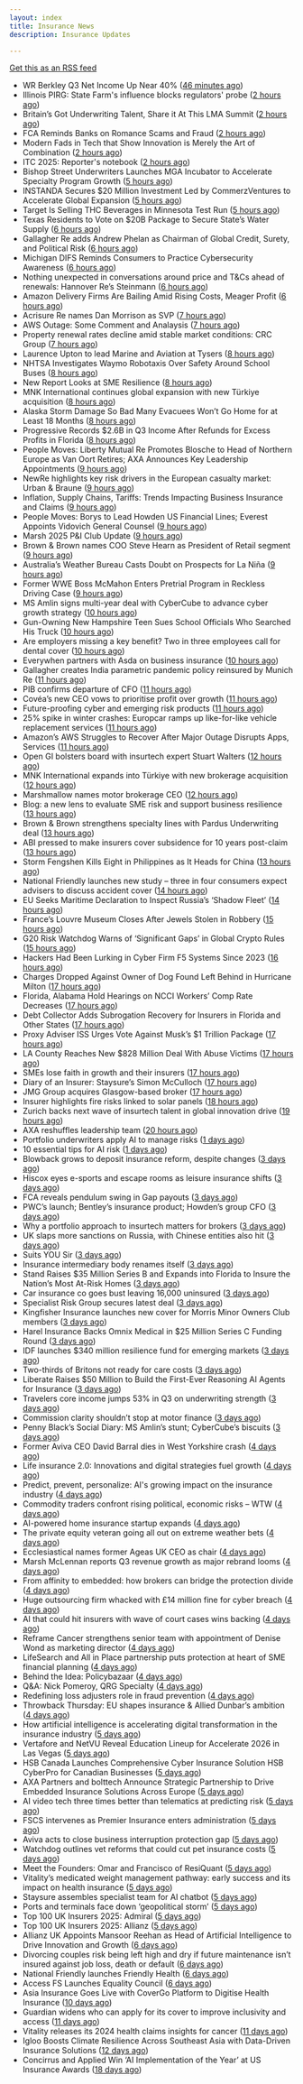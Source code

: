 ```yaml
---
layout: index
title: Insurance News
description: Insurance Updates

---
```


[Get this as an RSS feed](/insurance.rss)

<!-- news_marker starts -->
- WR Berkley Q3 Net Income Up Near 40% ([46 minutes ago](https://www.insurancejournal.com/news/national/2025/10/20/844511.htm))
- Illinois PIRG: State Farm's influence blocks regulators' probe ([2 hours ago](https://www.dig-in.com/news/illinois-pirg-state-farms-influence-blocks-regulators))
- Britain’s Got Underwriting Talent, Share it At This LMA Summit ([2 hours ago](https://insurance-edge.net/2025/10/20/britains-got-underwriting-talent-share-it-at-this-lma-summit/))
- FCA Reminds Banks on Romance Scams and Fraud ([2 hours ago](https://insurance-edge.net/2025/10/20/fca-reminds-banks-on-romance-scams-and-fraud/))
- Modern Fads in Tech that Show Innovation is Merely the Art of Combination ([2 hours ago](https://insurance-edge.net/2025/10/20/modern-fads-in-tech-that-show-innovation-is-merely-the-art-of-combination/))
- ITC 2025: Reporter's notebook ([2 hours ago](https://www.dig-in.com/news/itc-2025-reporters-notebook))
- Bishop Street Underwriters Launches MGA Incubator to Accelerate Specialty Program Growth ([5 hours ago](https://www.insurtechinsights.com/bishop-street-underwriters-launches-mga-incubator-to-accelerate-specialty-program-growth/))
- INSTANDA Secures $20 Million Investment Led by CommerzVentures to Accelerate Global Expansion ([5 hours ago](https://www.insurtechinsights.com/instanda-secures-20-million-investment-led-by-commerzventures-to-accelerate-global-expansion/))
- Target Is Selling THC Beverages in Minnesota Test Run ([5 hours ago](https://www.insurancejournal.com/news/midwest/2025/10/20/844481.htm))
- Texas Residents to Vote on $20B Package to Secure State’s Water Supply ([6 hours ago](https://www.insurancejournal.com/news/southcentral/2025/10/20/844472.htm))
- Gallagher Re adds Andrew Phelan as Chairman of Global Credit, Surety, and Political Risk ([6 hours ago](https://www.reinsurancene.ws/gallagher-re-adds-andrew-phelan-as-chairman-of-global-credit-surety-and-political-risk/))
- Michigan DIFS Reminds Consumers to Practice Cybersecurity Awareness ([6 hours ago](https://www.insurancejournal.com/news/midwest/2025/10/20/844467.htm))
- Nothing unexpected in conversations around price and T&Cs ahead of renewals: Hannover Re’s Steinmann ([6 hours ago](https://www.reinsurancene.ws/nothing-unexpected-in-conversations-around-price-and-tcs-ahead-of-renewals-hannover-res-steinmann/))
- Amazon Delivery Firms Are Bailing Amid Rising Costs, Meager Profit ([6 hours ago](https://www.insurancejournal.com/news/southcentral/2025/10/20/844455.htm))
- Acrisure Re names Dan Morrison as SVP ([7 hours ago](https://www.reinsurancene.ws/acrisure-re-names-dan-morrison-as-svp/))
- AWS Outage: Some Comment and Analaysis ([7 hours ago](https://insurance-edge.net/2025/10/20/aws-outage-some-comment-and-analaysis/))
- Property renewal rates decline amid stable market conditions: CRC Group ([7 hours ago](https://www.reinsurancene.ws/property-renewal-rates-decline-amid-stable-market-conditions-crc-group/))
- Laurence Upton to lead Marine and Aviation at Tysers ([8 hours ago](https://www.reinsurancene.ws/laurence-upton-to-lead-marine-and-aviation-at-tysers/))
- NHTSA Investigates Waymo Robotaxis Over Safety Around School Buses ([8 hours ago](https://www.insurancejournal.com/news/national/2025/10/20/844451.htm))
- New Report Looks at SME Resilience ([8 hours ago](https://insurance-edge.net/2025/10/20/new-report-looks-at-sme-resilience/))
- MNK International continues global expansion with new Türkiye acquisition ([8 hours ago](https://www.reinsurancene.ws/mnk-international-continues-global-expansion-with-new-turkiye-acquisition/))
- Alaska Storm Damage So Bad Many Evacuees Won’t Go Home for at Least 18 Months ([8 hours ago](https://www.insurancejournal.com/news/west/2025/10/20/844446.htm))
- Progressive Records $2.6B in Q3 Income After Refunds for Excess Profits in Florida ([8 hours ago](https://www.insurancejournal.com/news/national/2025/10/20/844443.htm))
- People Moves: Liberty Mutual Re Promotes Blosche to Head of Northern Europe as Van Oort Retires; AXA Announces Key Leadership Appointments ([9 hours ago](https://www.insurancejournal.com/news/international/2025/10/20/844423.htm))
- NewRe highlights key risk drivers in the European casualty market: Urban & Braune ([9 hours ago](https://www.reinsurancene.ws/newre-highlights-key-risk-drivers-in-the-european-casualty-market-urban-braune/))
- Inflation, Supply Chains, Tariffs: Trends Impacting Business Insurance and Claims ([9 hours ago](https://www.insurancejournal.com/news/national/2025/10/20/844429.htm))
- People Moves: Borys to Lead Howden US Financial Lines; Everest Appoints Vidovich General Counsel ([9 hours ago](https://www.insurancejournal.com/news/national/2025/10/20/844203.htm))
- Marsh 2025 P&I Club Update ([9 hours ago](https://insurance-edge.net/2025/10/20/marsh-2025-pi-club-update/))
- Brown & Brown names COO Steve Hearn as President of Retail segment ([9 hours ago](https://www.reinsurancene.ws/brown-brown-names-coo-steve-hearn-as-president-of-retail-segment/))
- Australia’s Weather Bureau Casts Doubt on Prospects for La Niña ([9 hours ago](https://www.insurancejournal.com/news/international/2025/10/20/844350.htm))
- Former WWE Boss McMahon Enters Pretrial Program in Reckless Driving Case ([9 hours ago](https://www.insurancejournal.com/news/east/2025/10/20/844409.htm))
- MS Amlin signs multi-year deal with CyberCube to advance cyber growth strategy ([10 hours ago](https://www.reinsurancene.ws/ms-amlin-signs-multi-year-deal-with-cybercube-to-advance-cyber-growth-strategy/))
- Gun-Owning New Hampshire Teen Sues School Officials Who Searched His Truck ([10 hours ago](https://www.insurancejournal.com/news/east/2025/10/20/844406.htm))
- Are employers missing a key benefit? Two in three employees call for dental cover ([10 hours ago](https://ifamagazine.com/are-employers-missing-a-key-benefit-two-in-three-employees-call-for-dental-cover/))
- Everywhen partners with Asda on business insurance ([10 hours ago](https://www.postonline.co.uk/commercial/7959237/everywhen-partners-with-asda-on-business-insurance))
- Gallagher creates India parametric pandemic policy reinsured by Munich Re ([11 hours ago](https://www.reinsurancene.ws/gallagher-creates-india-parametric-pandemic-policy-reinsured-by-munich-re/))
- PIB confirms departure of CFO ([11 hours ago](https://www.postonline.co.uk/news/7959236/pib-confirms-departure-of-cfo))
- Covéa’s new CEO vows to prioritise profit over growth ([11 hours ago](https://www.postonline.co.uk/news/7959229/cov%C3%A9a%E2%80%99s-new-ceo-vows-to-prioritise-profit-over-growth))
- Future-proofing cyber and emerging risk products ([11 hours ago](https://www.insurancebusinessmag.com/uk/news/cyber/futureproofing-cyber-and-emerging-risk-products-553564.aspx))
- 25% spike in winter crashes: Europcar ramps up like-for-like vehicle replacement services ([11 hours ago](https://www.insurancebusinessmag.com/uk/news/auto-motor/25-spike-in-winter-crashes-europcar-ramps-up-likeforlike-vehicle-replacement-services-553563.aspx))
- Amazon’s AWS Struggles to Recover After Major Outage Disrupts Apps, Services ([11 hours ago](https://www.insurancejournal.com/news/national/2025/10/20/844352.htm))
- Open GI bolsters board with insurtech expert Stuart Walters ([12 hours ago](https://www.insurancebusinessmag.com/uk/news/technology/open-gi-bolsters-board-with-insurtech-expert-stuart-walters-553553.aspx))
- MNK International expands into Türkiye with new brokerage acquisition ([12 hours ago](https://www.insurancebusinessmag.com/uk/news/mergers-acquisitions/mnk-international-expands-into-turkiye-with-new-brokerage-acquisition-553550.aspx))
- Marshmallow names motor brokerage CEO ([12 hours ago](https://www.postonline.co.uk/people/7959234/marshmallow-names-motor-brokerage-ceo))
- Blog: a new lens to evaluate SME risk and support business resilience ([13 hours ago](https://www.postonline.co.uk/market-access/7959213/blog-a-new-lens-to-evaluate-sme-risk-and-support-business-resilience))
- Brown & Brown strengthens specialty lines with Pardus Underwriting deal ([13 hours ago](https://www.insurancebusinessmag.com/uk/news/mergers-acquisitions/brown-and-brown-strengthens-specialty-lines-with-pardus-underwriting-deal-553543.aspx))
- ABI pressed to make insurers cover subsidence for 10 years post-claim ([13 hours ago](https://www.postonline.co.uk/claims/7959230/abi-pressed-to-make-insurers-cover-subsidence-for-10-years-post-claim))
- Storm Fengshen Kills Eight in Philippines as It Heads for China ([13 hours ago](https://www.insurancejournal.com/news/international/2025/10/20/844345.htm))
- National Friendly launches new study – three in four consumers expect advisers to discuss accident cover ([14 hours ago](https://ifamagazine.com/national-friendly-launches-new-study-three-in-four-consumers-expect-advisers-to-discuss-accident-cover/))
- EU Seeks Maritime Declaration to Inspect Russia’s ‘Shadow Fleet’ ([14 hours ago](https://www.insurancejournal.com/news/international/2025/10/20/844247.htm))
- France’s Louvre Museum Closes After Jewels Stolen in Robbery ([15 hours ago](https://www.insurancejournal.com/news/international/2025/10/20/844239.htm))
- G20 Risk Watchdog Warns of ‘Significant Gaps’ in Global Crypto Rules ([15 hours ago](https://www.insurancejournal.com/news/international/2025/10/20/844242.htm))
- Hackers Had Been Lurking in Cyber Firm F5 Systems Since 2023 ([16 hours ago](https://www.insurancejournal.com/news/national/2025/10/20/844263.htm))
- Charges Dropped Against Owner of Dog Found Left Behind in Hurricane Milton ([17 hours ago](https://www.insurancejournal.com/news/southeast/2025/10/20/844251.htm))
- Florida, Alabama Hold Hearings on NCCI Workers’ Comp Rate Decreases ([17 hours ago](https://www.insurancejournal.com/news/southeast/2025/10/20/844265.htm))
- Debt Collector Adds Subrogation Recovery for Insurers in Florida and Other States ([17 hours ago](https://www.insurancejournal.com/news/southeast/2025/10/20/844255.htm))
- Proxy Adviser ISS Urges Vote Against Musk’s $1 Trillion Package ([17 hours ago](https://www.insurancejournal.com/news/east/2025/10/20/844272.htm))
- LA County Reaches New $828 Million Deal With Abuse Victims ([17 hours ago](https://www.insurancejournal.com/news/west/2025/10/20/844223.htm))
- SMEs lose faith in growth and their insurers ([17 hours ago](https://www.postonline.co.uk/claims/7959028/smes-lose-faith-in-growth-and-their-insurers))
- Diary of an Insurer: Staysure’s Simon McCulloch ([17 hours ago](https://www.postonline.co.uk/personal/7958935/diary-of-an-insurer-staysure%E2%80%99s-simon-mcculloch))
- JMG Group acquires Glasgow-based broker ([17 hours ago](https://www.insurancebusinessmag.com/uk/news/mergers-acquisitions/jmg-group-acquires-glasgowbased-broker-553489.aspx))
- Insurer highlights fire risks linked to solar panels ([18 hours ago](https://www.insurancebusinessmag.com/uk/news/breaking-news/insurer-highlights-fire-risks-linked-to-solar-panels-553493.aspx))
- Zurich backs next wave of insurtech talent in global innovation drive ([19 hours ago](https://www.insurancebusinessmag.com/uk/news/technology/zurich-backs-next-wave-of-insurtech-talent-in-global-innovation-drive-553495.aspx))
- AXA reshuffles leadership team ([20 hours ago](https://www.insurancebusinessmag.com/uk/news/breaking-news/axa-reshuffles-leadership-team-553494.aspx))
- Portfolio underwriters apply AI to manage risks ([1 days ago](https://www.dig-in.com/news/portfolio-underwriters-apply-ai-to-manage-risks))
- 10 essential tips for AI risk ([1 days ago](https://www.dig-in.com/opinion/10-essential-tips-for-ai-risk))
- Blowback grows to deposit insurance reform, despite changes ([3 days ago](https://www.dig-in.com/dig))
- Hiscox eyes e-sports and escape rooms as leisure insurance shifts ([3 days ago](https://www.insurancebusinessmag.com/uk/news/professional-liability/hiscox-eyes-esports-and-escape-rooms-as-leisure-insurance-shifts-553249.aspx))
- FCA reveals pendulum swing in Gap payouts ([3 days ago](https://www.postonline.co.uk/news/7959226/fca-reveals-pendulum-swing-in-gap-payouts))
- PWC’s launch; Bentley’s insurance product; Howden’s group CFO ([3 days ago](https://www.postonline.co.uk/news/7959205/pwc%E2%80%99s-launch-bentley%E2%80%99s-insurance-product-howden%E2%80%99s-group-cfo))
- Why a portfolio approach to insurtech matters for brokers ([3 days ago](https://www.insurancebusinessmag.com/uk/news/technology/why-a-portfolio-approach-to-insurtech-matters-for-brokers-553388.aspx))
- UK slaps more sanctions on Russia, with Chinese entities also hit ([3 days ago](https://www.insurancebusinessmag.com/uk/news/marine/uk-slaps-more-sanctions-on-russia-with-chinese-entities-also-hit-553367.aspx))
- Suits YOU Sir ([3 days ago](https://www.insurancebusinessmag.com/uk/news/auto-motor/suits-you-sir-553365.aspx))
- Insurance intermediary body renames itself ([3 days ago](https://www.insurancebusinessmag.com/uk/news/travel/insurance-intermediary-body-renames-itself-553359.aspx))
- Stand Raises $35 Million Series B and Expands into Florida to Insure the Nation’s Most At-Risk Homes ([3 days ago](https://www.insurtechinsights.com/stand-raises-35-million-series-b-and-expands-into-florida-to-insure-the-nations-most-at-risk-homes/))
- Car insurance co goes bust leaving 16,000 uninsured ([3 days ago](https://www.insurancebusinessmag.com/uk/news/auto-motor/car-insurance-co-goes-bust-leaving-16000-uninsured-553357.aspx))
- Specialist Risk Group secures latest deal ([3 days ago](https://www.insurancebusinessmag.com/uk/news/breaking-news/specialist-risk-group-secures-latest-deal-553355.aspx))
- Kingfisher Insurance launches new cover for Morris Minor Owners Club members ([3 days ago](https://www.insurancebusinessmag.com/uk/news/auto-motor/kingfisher-insurance-launches-new-cover-for-morris-minor-owners-club-members-553354.aspx))
- Harel Insurance Backs Omnix Medical in $25 Million Series C Funding Round ([3 days ago](https://www.insurtechinsights.com/harel-insurance-backs-omnix-medical-in-25-million-series-c-funding-round/))
- IDF launches $340 million resilience fund for emerging markets ([3 days ago](https://www.insurancebusinessmag.com/uk/news/breaking-news/idf-launches-340-million-resilience-fund-for-emerging-markets-553353.aspx))
- Two-thirds of Britons not ready for care costs ([3 days ago](https://www.insurancebusinessmag.com/uk/news/breaking-news/twothirds-of-britons-not-ready-for-care-costs-553351.aspx))
- Liberate Raises $50 Million to Build the First-Ever Reasoning AI Agents for Insurance ([3 days ago](https://www.insurtechinsights.com/liberate-raises-50-million-to-build-the-first-ever-reasoning-ai-agents-for-insurance/))
- Travelers core income jumps 53% in Q3 on underwriting strength ([3 days ago](https://www.insurancebusinessmag.com/uk/news/breaking-news/travelers-core-income-jumps-53-in-q3-on-underwriting-strength-553390.aspx))
- Commission clarity shouldn’t stop at motor finance ([3 days ago](https://www.postonline.co.uk/regulation/7959217/commission-clarity-shouldn%E2%80%99t-stop-at-motor-finance))
- Penny Black’s Social Diary: MS Amlin’s stunt; CyberCube’s biscuits ([3 days ago](https://www.postonline.co.uk/people/7959018/penny-black%E2%80%99s-social-diary-ms-amlin%E2%80%99s-stunt-cybercube%E2%80%99s-biscuits))
- Former Aviva CEO David Barral dies in West Yorkshire crash ([4 days ago](https://www.insurancebusinessmag.com/uk/news/breaking-news/former-aviva-ceo-david-barral-dies-in-west-yorkshire-crash-553311.aspx))
- Life insurance 2.0: Innovations and digital strategies fuel growth ([4 days ago](https://www.dig-in.com/opinion/innovations-and-digital-strategies-fuel-growth))
- Predict, prevent, personalize: AI's growing impact on the insurance industry ([4 days ago](https://www.dig-in.com/opinion/ais-growing-impact-on-the-insurance-industry))
- Commodity traders confront rising political, economic risks – WTW ([4 days ago](https://www.insurancebusinessmag.com/uk/news/breaking-news/commodity-traders-confront-rising-political-economic-risks--wtw-553288.aspx))
- AI-powered home insurance startup expands ([4 days ago](https://www.dig-in.com/articles/ai-powered-home-insurance-startup-expands))
- The private equity veteran going all out on extreme weather bets ([4 days ago](https://www.dig-in.com/articles/the-private-equity-veteran-going-all-out-on-extreme-weather-bets))
- Ecclesiastical names former Ageas UK CEO as chair ([4 days ago](https://www.postonline.co.uk/news/7959224/ecclesiastical-names-former-ageas-uk-ceo-as-chair))
- Marsh McLennan reports Q3 revenue growth as major rebrand looms ([4 days ago](https://www.insurancebusinessmag.com/uk/news/breaking-news/marsh-mclennan-reports-q3-revenue-growth-as-major-rebrand-looms-553225.aspx))
- From affinity to embedded: how brokers can bridge the protection divide ([4 days ago](https://www.insurancebusinessmag.com/uk/news/technology/from-affinity-to-embedded-how-brokers-can-bridge-the-protection-divide-553215.aspx))
- Huge outsourcing firm whacked with £14 million fine for cyber breach ([4 days ago](https://www.insurancebusinessmag.com/uk/news/cyber/huge-outsourcing-firm-whacked-with-14-million-fine-for-cyber-breach-553214.aspx))
- AI that could hit insurers with wave of court cases wins backing ([4 days ago](https://www.postonline.co.uk/claims/7959206/ai-that-could-hit-insurers-with-wave-of-court-cases-wins-backing))
- Reframe Cancer strengthens senior team with appointment of Denise Wond as marketing director ([4 days ago](https://ifamagazine.com/reframe-cancer-strengthens-senior-team-with-appointment-of-denise-wond-as-marketing-director/))
- LifeSearch and All in Place partnership puts protection at heart of SME financial planning ([4 days ago](https://ifamagazine.com/lifesearch-and-all-in-place-partnership-puts-protection-at-heart-of-sme-financial-planning/))
- Behind the Idea: Policybazaar ([4 days ago](https://thefintechtimes.com/behind-the-idea-policybazaar/))
- Q&A: Nick Pomeroy, QRG Specialty ([4 days ago](https://www.postonline.co.uk/lloyd%E2%80%99slondon/7958289/qa-nick-pomeroy-qrg-specialty))
- Redefining loss adjusters role in fraud prevention ([4 days ago](https://www.postonline.co.uk/claims/7959117/redefining-loss-adjusters-role-in-fraud-prevention))
- Throwback Thursday: EU shapes insurance & Allied Dunbar’s ambition ([4 days ago](https://www.postonline.co.uk/regulation/7956772/throwback-thursday-eu-shapes-insurance-allied-dunbar%E2%80%99s-ambition))
- How artificial intelligence is accelerating digital transformation in the insurance industry ([5 days ago](https://www.dig-in.com/opinion/ai-is-accelerating-digital-transformation))
- Vertafore and NetVU Reveal Education Lineup for Accelerate 2026 in Las Vegas ([5 days ago](https://www.insurtechinsights.com/vertafore-and-netvu-reveal-education-lineup-for-accelerate-2026-in-las-vegas/))
- HSB Canada Launches Comprehensive Cyber Insurance Solution HSB CyberPro for Canadian Businesses ([5 days ago](https://www.insurtechinsights.com/hsb-canada-launches-comprehensive-cyber-insurance-solution-hsb-cyberpro-for-canadian-businesses/))
- AXA Partners and bolttech Announce Strategic Partnership to Drive Embedded Insurance Solutions Across Europe ([5 days ago](https://www.insurtechinsights.com/axa-partners-and-bolttech-announce-strategic-partnership-to-drive-embedded-insurance-solutions-across-europe/))
- AI video tech three times better than telematics at predicting risk ([5 days ago](https://www.postonline.co.uk/technology/7959219/ai-video-tech-three-times-better-than-telematics-at-predicting-risk))
- FSCS intervenes as Premier Insurance enters administration ([5 days ago](https://www.postonline.co.uk/news/7959221/16000-customers-to-be-protected-by-fscs-as-premier-enters-administration))
- Aviva acts to close business interruption protection gap ([5 days ago](https://www.postonline.co.uk/commercial/7959220/aviva-acts-to-close-business-interruption-protection-gap))
- Watchdog outlines vet reforms that could cut pet insurance costs ([5 days ago](https://www.postonline.co.uk/news/7959218/watchdog-outlines-vet-reforms-that-could-cut-pet-insurance-costs))
- Meet the Founders: Omar and Francisco of ResiQuant ([5 days ago](https://www.insurtechinsights.com/meet-the-founders-omar-and-francisco-of-resiquant/))
- Vitality’s medicated weight management pathway: early success and its impact on health insurance ([5 days ago](https://ifamagazine.com/vitalitys-medicated-weight-management-pathway-early-success-and-its-impact-on-health-insurance/))
- Staysure assembles specialist team for AI chatbot ([5 days ago](https://www.postonline.co.uk/technology/7959215/staysure-assembles-specialist-team-for-ai-chatbot))
- Ports and terminals face down ‘geopolitical storm’ ([5 days ago](https://www.postonline.co.uk/lloyd%E2%80%99slondon/7959214/ports-and-terminals-face-down-%E2%80%98geopolitical-storm%E2%80%99))
- Top 100 UK Insurers 2025: Admiral ([5 days ago](https://www.postonline.co.uk/personal/7959070/top-100-uk-insurers-2025-admiral))
- Top 100 UK Insurers 2025: Allianz ([5 days ago](https://www.postonline.co.uk/personal/7959023/top-100-uk-insurers-2025-allianz))
- Allianz UK Appoints Mansoor Reehan as Head of Artificial Intelligence to Drive Innovation and Growth ([6 days ago](https://www.insurtechinsights.com/allianz-uk-appoints-mansoor-reehan-as-head-of-artificial-intelligence-to-drive-innovation-and-growth/))
- Divorcing couples risk being left high and dry if future maintenance isn’t insured against job loss, death or default ([6 days ago](https://ifamagazine.com/divorcing-couples-risk-being-left-high-and-dry-if-future-maintenance-isnt-insured-against-job-loss-death-or-default/))
- National Friendly launches Friendly Health ([6 days ago](https://ifamagazine.com/national-friendly-launches-friendly-health/))
- Access FS Launches Equality Council ([6 days ago](https://ifamagazine.com/access-fs-launches-equality-council/))
- Asia Insurance Goes Live with CoverGo Platform to Digitise Health Insurance ([10 days ago](https://thefintechtimes.com/asia-insurance-goes-live-with-covergo-platform-to-digitise-health-insurance/))
- Guardian widens who can apply for its cover to improve inclusivity and access ([11 days ago](https://ifamagazine.com/guardian-widens-who-can-apply-for-its-cover-to-improve-inclusivity-and-access/))
- Vitality releases its 2024 health claims insights for cancer ([11 days ago](https://ifamagazine.com/vitality-releases-its-2024-health-claims-insights-for-cancer/))
- Igloo Boosts Climate Resilience Across Southeast Asia with Data-Driven Insurance Solutions ([12 days ago](https://thefintechtimes.com/igloo-boosts-climate-resilience-across-southeast-asia-with-data-driven-insurance-solutions/))
- Concirrus and Applied Win ‘AI Implementation of the Year’ at US Insurance Awards ([18 days ago](https://thefintechtimes.com/concirrus-ai-cuts-aviation-underwriting-time-from-36-hours-to-minutes-for-applied-aviation/))

<!-- news_marker ends -->